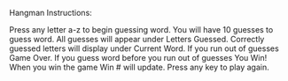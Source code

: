 Hangman Instructions:

Press any letter a-z to begin guessing word.
You will have 10 guesses to guess word.
All guesses will appear under Letters Guessed.
Correctly guessed letters will display under Current Word.
If you run out of guesses Game Over.
If you guess word before you run out of guesses You Win!
When you win the game Win # will update.
Press any key to play again.
